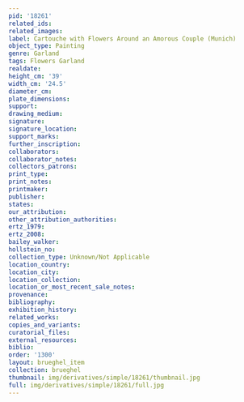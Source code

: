 ```yaml
---
pid: '18261'
related_ids: 
related_images: 
label: Cartouche with Flowers Around an Amorous Couple (Munich)
object_type: Painting
genre: Garland
tags: Flowers Garland
realdate: 
height_cm: '39'
width_cm: '24.5'
diameter_cm: 
plate_dimensions: 
support: 
drawing_medium: 
signature: 
signature_location: 
support_marks: 
further_inscription: 
collaborators: 
collaborator_notes: 
collectors_patrons: 
print_type: 
print_notes: 
printmaker: 
publisher: 
states: 
our_attribution: 
other_attribution_authorities: 
ertz_1979: 
ertz_2008: 
bailey_walker: 
hollstein_no: 
collection_type: Unknown/Not Applicable
location_country: 
location_city: 
location_collection: 
location_or_most_recent_sale_notes: 
provenance: 
bibliography: 
exhibition_history: 
related_works: 
copies_and_variants: 
curatorial_files: 
external_resources: 
biblio: 
order: '1300'
layout: brueghel_item
collection: brueghel
thumbnail: img/derivatives/simple/18261/thumbnail.jpg
full: img/derivatives/simple/18261/full.jpg
---
```

